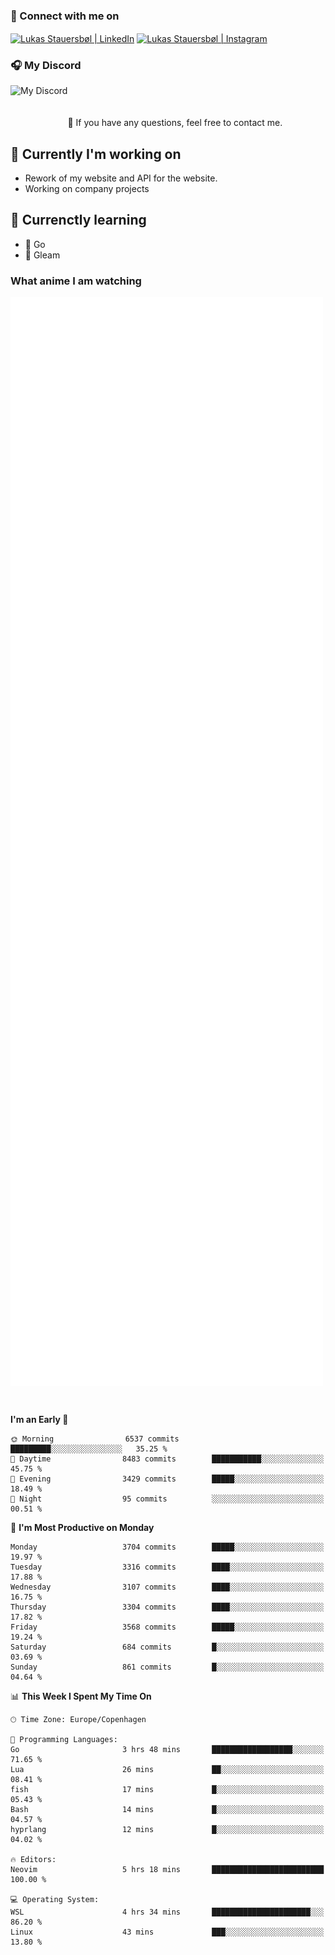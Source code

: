 ### 🔗 Connect with me on
<a href="https://www.instagram.com/lukas_stauersbol" target="_blank"><img align="center" src="https://raw.githubusercontent.com/stauersbol/stauersbol/main/images/instagram.svg" alt="Lukas Stauersbøl | LinkedIn" width="30px"/></a>
<a href="https://www.linkedin.com/in/lukas-stauersbol/" target="_blank"><img align="center" src="https://raw.githubusercontent.com/stauersbol/stauersbol/main/images/linkedin.svg" alt="Lukas Stauersbøl | Instagram" width="30px"/></a>

<p align="center">
 <h3>🎧 My Discord</h3>
 <img align="left" height="55px" src="https://discord.c99.nl/widget/theme-2/147806323323568128.png" alt="My Discord" />
</p>

<br/>
<br/>
<br/>
💬 If you have any questions, feel free to contact me.

## 🔭 Currently I'm working on
- Rework of my website and API for the website.
- Working on company projects
 
## 🌱 Currenctly learning
- 💙 Go
- 💜 Gleam

### What anime I am watching
<a href="https://anilist.co/user/slashiy/" align="center"><img align="center" width="500px" src="metrics.plugin.personal.anilist.svg" /></a>

<br/>

<!--START_SECTION:waka-->
**I'm an Early 🐤** 

```text
🌞 Morning                6537 commits        █████████░░░░░░░░░░░░░░░░   35.25 % 
🌆 Daytime                8483 commits        ███████████░░░░░░░░░░░░░░   45.75 % 
🌃 Evening                3429 commits        █████░░░░░░░░░░░░░░░░░░░░   18.49 % 
🌙 Night                  95 commits          ░░░░░░░░░░░░░░░░░░░░░░░░░   00.51 % 
```
📅 **I'm Most Productive on Monday** 

```text
Monday                   3704 commits        █████░░░░░░░░░░░░░░░░░░░░   19.97 % 
Tuesday                  3316 commits        ████░░░░░░░░░░░░░░░░░░░░░   17.88 % 
Wednesday                3107 commits        ████░░░░░░░░░░░░░░░░░░░░░   16.75 % 
Thursday                 3304 commits        ████░░░░░░░░░░░░░░░░░░░░░   17.82 % 
Friday                   3568 commits        █████░░░░░░░░░░░░░░░░░░░░   19.24 % 
Saturday                 684 commits         █░░░░░░░░░░░░░░░░░░░░░░░░   03.69 % 
Sunday                   861 commits         █░░░░░░░░░░░░░░░░░░░░░░░░   04.64 % 
```


📊 **This Week I Spent My Time On** 

```text
🕑︎ Time Zone: Europe/Copenhagen

💬 Programming Languages: 
Go                       3 hrs 48 mins       ██████████████████░░░░░░░   71.65 % 
Lua                      26 mins             ██░░░░░░░░░░░░░░░░░░░░░░░   08.41 % 
fish                     17 mins             █░░░░░░░░░░░░░░░░░░░░░░░░   05.43 % 
Bash                     14 mins             █░░░░░░░░░░░░░░░░░░░░░░░░   04.57 % 
hyprlang                 12 mins             █░░░░░░░░░░░░░░░░░░░░░░░░   04.02 % 

🔥 Editors: 
Neovim                   5 hrs 18 mins       █████████████████████████   100.00 % 

💻 Operating System: 
WSL                      4 hrs 34 mins       ██████████████████████░░░   86.20 % 
Linux                    43 mins             ███░░░░░░░░░░░░░░░░░░░░░░   13.80 % 
```


<!--END_SECTION:waka-->
